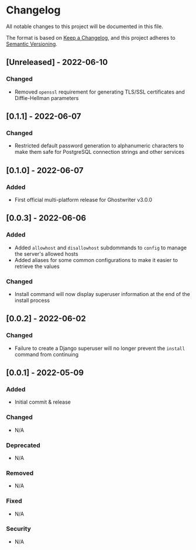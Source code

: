 # Changelog
All notable changes to this project will be documented in this file.

The format is based on [Keep a Changelog](https://keepachangelog.com/en/1.0.0/),
and this project adheres to [Semantic Versioning](https://semver.org/spec/v2.0.0.html).

## [Unreleased] - 2022-06-10

### Changed

* Removed `openssl` requirement for generating TLS/SSL certificates and Diffie-Hellman parameters

## [0.1.1] - 2022-06-07

### Changed

* Restricted default password generation to alphanumeric characters to make them safe for PostgreSQL connection strings and other services

## [0.1.0] - 2022-06-07

### Added

* First official multi-platform release for Ghostwriter v3.0.0

## [0.0.3] - 2022-06-06

### Added

* Added `allowhost` and `disallowhost` subdommands to `config` to manage the server's allowed hosts
* Added aliases for some common configurations to make it easier to retrieve the values

### Changed

* Install command will now display superuser information at the end of the install process

## [0.0.2] - 2022-06-02

### Changed

* Failure to create a Django superuser will no longer prevent the `install` command from continuing

## [0.0.1] - 2022-05-09

### Added

* Initial commit & release

### Changed

* N/A

### Deprecated

* N/A

### Removed

* N/A

### Fixed

* N/A

### Security

* N/A

